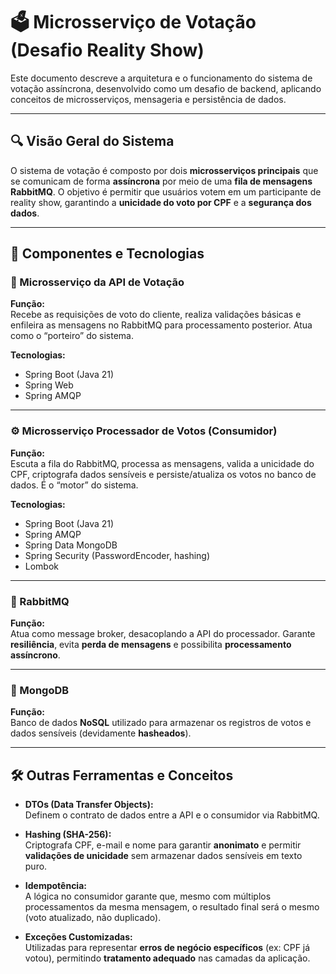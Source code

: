 # 🗳️ Microsserviço de Votação (Desafio Reality Show)

Este documento descreve a arquitetura e o funcionamento do sistema de votação assíncrona, desenvolvido como um desafio de backend, aplicando conceitos de microsserviços, mensageria e persistência de dados.

---

## 🔍 Visão Geral do Sistema

O sistema de votação é composto por dois **microsserviços principais** que se comunicam de forma **assíncrona** por meio de uma **fila de mensagens RabbitMQ**. O objetivo é permitir que usuários votem em um participante de reality show, garantindo a **unicidade do voto por CPF** e a **segurança dos dados**.

---

## 🧱 Componentes e Tecnologias

### 📌 Microsserviço da API de Votação

**Função:**  
Recebe as requisições de voto do cliente, realiza validações básicas e enfileira as mensagens no RabbitMQ para processamento posterior. Atua como o “porteiro” do sistema.

**Tecnologias:**
- Spring Boot (Java 21)
- Spring Web
- Spring AMQP

---

### ⚙️ Microsserviço Processador de Votos (Consumidor)

**Função:**  
Escuta a fila do RabbitMQ, processa as mensagens, valida a unicidade do CPF, criptografa dados sensíveis e persiste/atualiza os votos no banco de dados. É o “motor” do sistema.

**Tecnologias:**
- Spring Boot (Java 21)
- Spring AMQP
- Spring Data MongoDB
- Spring Security (PasswordEncoder, hashing)
- Lombok

---

### 🐇 RabbitMQ

**Função:**  
Atua como message broker, desacoplando a API do processador. Garante **resiliência**, evita **perda de mensagens** e possibilita **processamento assíncrono**.

---

### 🍃 MongoDB

**Função:**  
Banco de dados **NoSQL** utilizado para armazenar os registros de votos e dados sensíveis (devidamente **hasheados**).

---

## 🛠️ Outras Ferramentas e Conceitos

- **DTOs (Data Transfer Objects):**  
  Definem o contrato de dados entre a API e o consumidor via RabbitMQ.

- **Hashing (SHA-256):**  
  Criptografa CPF, e-mail e nome para garantir **anonimato** e permitir **validações de unicidade** sem armazenar dados sensíveis em texto puro.

- **Idempotência:**  
  A lógica no consumidor garante que, mesmo com múltiplos processamentos da mesma mensagem, o resultado final será o mesmo (voto atualizado, não duplicado).

- **Exceções Customizadas:**  
  Utilizadas para representar **erros de negócio específicos** (ex: CPF já votou), permitindo **tratamento adequado** nas camadas da aplicação.
